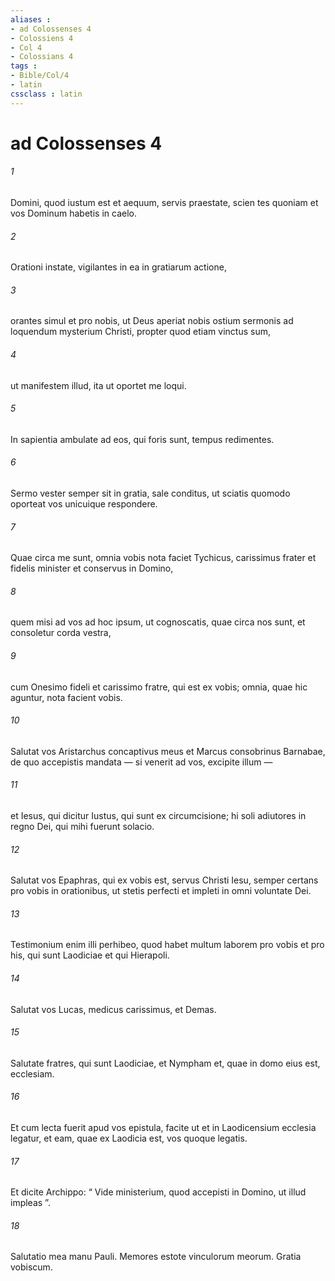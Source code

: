 ```yaml
---
aliases : 
- ad Colossenses 4
- Colossiens 4
- Col 4
- Colossians 4
tags : 
- Bible/Col/4
- latin
cssclass : latin
---
```


# ad Colossenses 4

###### 1
Domini, quod iustum est et aequum, servis praestate, scien tes quoniam et vos Dominum habetis in caelo.
###### 2
Orationi instate, vigilantes in ea in gratiarum actione, 
###### 3
orantes simul et pro nobis, ut Deus aperiat nobis ostium sermonis ad loquendum mysterium Christi, propter quod etiam vinctus sum, 
###### 4
ut manifestem illud, ita ut oportet me loqui. 
###### 5
In sapientia ambulate ad eos, qui foris sunt, tempus redimentes. 
###### 6
Sermo vester semper sit in gratia, sale conditus, ut sciatis quomodo oporteat vos unicuique respondere.
###### 7
Quae circa me sunt, omnia vobis nota faciet Tychicus, carissimus frater et fidelis minister et conservus in Domino, 
###### 8
quem misi ad vos ad hoc ipsum, ut cognoscatis, quae circa nos sunt, et consoletur corda vestra, 
###### 9
cum Onesimo fideli et carissimo fratre, qui est ex vobis; omnia, quae hic aguntur, nota facient vobis.
###### 10
Salutat vos Aristarchus concaptivus meus et Marcus consobrinus Barnabae, de quo accepistis mandata — si venerit ad vos, excipite illum — 
###### 11
et Iesus, qui dicitur Iustus, qui sunt ex circumcisione; hi soli adiutores in regno Dei, qui mihi fuerunt solacio. 
###### 12
Salutat vos Epaphras, qui ex vobis est, servus Christi Iesu, semper certans pro vobis in orationibus, ut stetis perfecti et impleti in omni voluntate Dei. 
###### 13
Testimonium enim illi perhibeo, quod habet multum laborem pro vobis et pro his, qui sunt Laodiciae et qui Hierapoli. 
###### 14
Salutat vos Lucas, medicus carissimus, et Demas. 
###### 15
Salutate fratres, qui sunt Laodiciae, et Nympham et, quae in domo eius est, ecclesiam. 
###### 16
Et cum lecta fuerit apud vos epistula, facite ut et in Laodicensium ecclesia legatur, et eam, quae ex Laodicia est, vos quoque legatis. 
###### 17
Et dicite Archippo: “ Vide ministerium, quod accepisti in Domino, ut illud impleas ”.
###### 18
Salutatio mea manu Pauli. Memores estote vinculorum meorum. Gratia vobiscum.
